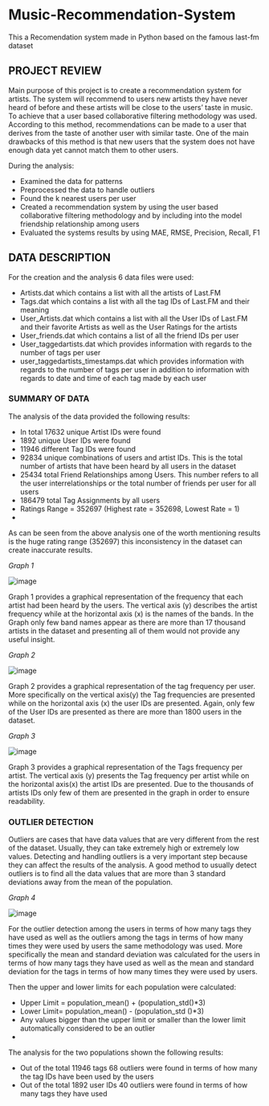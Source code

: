 # Music-Recommendation-System
This a Recomendation system made in Python based on the famous last-fm dataset


## PROJECT REVIEW

Main purpose of this project is to create a recommendation system for artists. 
The system will recommend to users new artists they have never heard of before and these artists will be close to the users’ taste in music. 
To achieve that a user based collaborative filtering methodology was used. 
According to this method, recommendations can be made to a user that derives from the taste of another user with similar taste. 
One of the main drawbacks of this method is that new users that the system does not have enough data yet cannot match them to other users.

During the analysis:

-	Examined the data for patterns 
-	Preprocessed the data to handle outliers
-	Found the k nearest users per user
-	Created a recommendation system by using the user based collaborative filtering methodology and by including into the model friendship relationship among users
-	Evaluated the systems results by using MAE, RMSE, Precision, Recall, F1

## DATA DESCRIPTION

For the creation and the analysis 6 data files were used:

-	Artists.dat which contains a list with all the artists of Last.FM
-	Tags.dat which contains a list with all the tag IDs of Last.FM and their meaning
-	User_Artists.dat which contains a list with all the User IDs of Last.FM and their favorite Artists as well as the User Ratings for the artists
-	User_friends.dat which contains a list of all the friend IDs per user
-	User_taggedartists.dat which provides information with regards to the number of tags per user 
-	user_taggedartists_timestamps.dat which provides information with regards to the number of tags per user in addition to information with regards to date and time of each tag made by each user

### SUMMARY OF DATA 

The analysis of the data provided the following results:

-	In total 17632 unique Artist IDs were found
-	1892 unique User IDs were found
-	11946 different Tag IDs were found
-	92834 unique combinations of users and artist IDs. This is the total number of artists that have been heard by all users in the dataset
-	25434 total Friend Relationships among Users. This number refers to all the user interrelationships or the total number of friends per user for all users
-	186479 total Tag Assignments by all users
-	Ratings Range = 352697 (Highest rate = 352698, Lowest Rate = 1)
-	
As can be seen from the above analysis one of the worth mentioning results is the huge rating range (352697) this inconsistency in the dataset can create inaccurate results. 

*Graph 1*

![image](https://user-images.githubusercontent.com/82097084/166108196-e9a05a8f-41ee-4ac8-bde6-6b5330d2e099.png)

Graph 1 provides a graphical representation of the frequency that each artist had been heard by the users. 
The vertical axis (y) describes the artist frequency while at the horizontal axis (x) is the names of the bands. 
In the Graph only few band names appear as there are more than 17 thousand artists in the dataset and presenting all of them would not provide any useful insight.

*Graph 2*

![image](https://user-images.githubusercontent.com/82097084/166108217-6b9a1f2d-108d-463d-972c-4001f35657b8.png)

Graph 2 provides a graphical representation of the tag frequency per user. 
More specifically on the vertical axis(y) the Tag frequencies are presented while on the horizontal axis (x) the user IDs are presented. 
Again, only few of the User IDs are presented as there are more than 1800 users in the dataset.

*Graph 3*

![image](https://user-images.githubusercontent.com/82097084/166108250-5a8b6dfd-a5dc-4360-a94f-cc084fd0a578.png)

Graph 3 provides a graphical representation of the Tags frequency per artist. 
The vertical axis (y) presents the Tag frequency per artist while on the horizontal axis(x) the artist IDs are presented. 
Due to the thousands of artists IDs only few of them are presented in the graph in order to ensure readability.

### OUTLIER DETECTION 

Outliers are cases that have data values that are very different from the rest of the dataset. 
Usually, they can take extremely high or extremely low values. 
Detecting and handling outliers is a very important step because they can affect the results of the analysis.
A good method to usually detect outliers is to find all the data values that are more than 3 standard deviations away from the mean of the population.

*Graph 4*

![image](https://user-images.githubusercontent.com/82097084/166108328-4372892b-c640-44ec-b398-3a38250f3e14.png)

For the outlier detection among the users in terms of how many tags they have used as well as the outliers among the tags in terms of how many times they were used by users the same methodology was used. 
More specifically the mean and standard deviation was calculated for the users in terms of how many tags they have used as well as the mean and standard deviation for the tags in terms of how many times they were used by users. 

Then the upper and lower limits for each population were calculated:
-	Upper Limit = population_mean() + (population_std()*3)
-	Lower Limit= population_mean() - (population_std ()*3)
-	Any values bigger than the upper limit or smaller than the lower limit automatically considered to be an outlier
-	
The analysis for the two populations shown the following results:
-	Out of the total 11946 tags 68 outliers were found in terms of how many the tag IDs have been used by the users
-	Out of the total 1892 user IDs 40 outliers were found in terms of how many tags they have used



